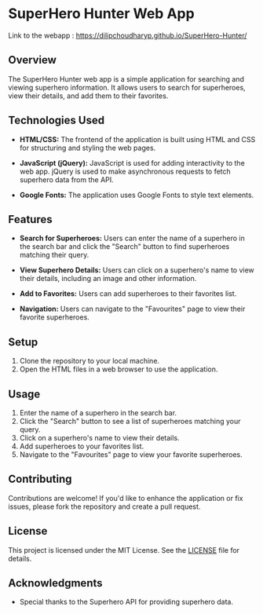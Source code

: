# SuperHero Hunter Web App

Link to the webapp : https://dilipchoudharyp.github.io/SuperHero-Hunter/

## Overview

The SuperHero Hunter web app is a simple application for searching and viewing superhero information. It allows users to search for superheroes, view their details, and add them to their favorites.

## Technologies Used

- **HTML/CSS:** The frontend of the application is built using HTML and CSS for structuring and styling the web pages.

- **JavaScript (jQuery):** JavaScript is used for adding interactivity to the web app. jQuery is used to make asynchronous requests to fetch superhero data from the API.

- **Google Fonts:** The application uses Google Fonts to style text elements.

## Features

- **Search for Superheroes:** Users can enter the name of a superhero in the search bar and click the "Search" button to find superheroes matching their query.

- **View Superhero Details:** Users can click on a superhero's name to view their details, including an image and other information.

- **Add to Favorites:** Users can add superheroes to their favorites list.

- **Navigation:** Users can navigate to the "Favourites" page to view their favorite superheroes.

## Setup

1. Clone the repository to your local machine.
2. Open the HTML files in a web browser to use the application.

## Usage

1. Enter the name of a superhero in the search bar.
2. Click the "Search" button to see a list of superheroes matching your query.
3. Click on a superhero's name to view their details.
4. Add superheroes to your favorites list.
5. Navigate to the "Favourites" page to view your favorite superheroes.

## Contributing

Contributions are welcome! If you'd like to enhance the application or fix issues, please fork the repository and create a pull request.

## License

This project is licensed under the MIT License. See the [LICENSE](LICENSE) file for details.

## Acknowledgments

- Special thanks to the Superhero API for providing superhero data.

